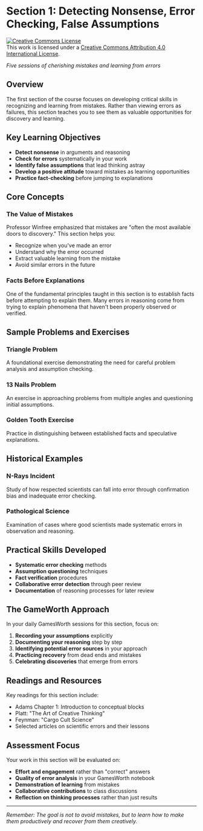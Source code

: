 # Section 1: Detecting Nonsense, Error Checking, False Assumptions

<a rel="license" href="http://creativecommons.org/licenses/by/4.0/"><img alt="Creative Commons License" style="border-width:0" src="https://i.creativecommons.org/l/by/4.0/88x31.png" /></a><br />This work is licensed under a <a rel="license" href="http://creativecommons.org/licenses/by/4.0/">Creative Commons Attribution 4.0 International License</a>.

*Five sessions of cherishing mistakes and learning from errors*

## Overview

The first section of the course focuses on developing critical skills in recognizing and learning from mistakes. Rather than viewing errors as failures, this section teaches you to see them as valuable opportunities for discovery and learning.

## Key Learning Objectives

- **Detect nonsense** in arguments and reasoning
- **Check for errors** systematically in your work
- **Identify false assumptions** that lead thinking astray
- **Develop a positive attitude** toward mistakes as learning opportunities
- **Practice fact-checking** before jumping to explanations

## Core Concepts

### The Value of Mistakes

Professor Winfree emphasized that mistakes are "often the most available doors to discovery." This section helps you:

- Recognize when you've made an error
- Understand why the error occurred
- Extract valuable learning from the mistake
- Avoid similar errors in the future

### Facts Before Explanations

One of the fundamental principles taught in this section is to establish facts before attempting to explain them. Many errors in reasoning come from trying to explain phenomena that haven't been properly observed or verified.

## Sample Problems and Exercises

### Triangle Problem
A foundational exercise demonstrating the need for careful problem analysis and assumption checking.

### 13 Nails Problem
An exercise in approaching problems from multiple angles and questioning initial assumptions.

### Golden Tooth Exercise
Practice in distinguishing between established facts and speculative explanations.

## Historical Examples

### N-Rays Incident
Study of how respected scientists can fall into error through confirmation bias and inadequate error checking.

### Pathological Science
Examination of cases where good scientists made systematic errors in observation and reasoning.

## Practical Skills Developed

- **Systematic error checking** methods
- **Assumption questioning** techniques
- **Fact verification** procedures
- **Collaborative error detection** through peer review
- **Documentation** of reasoning processes for later review

## The GameWorth Approach

In your daily GamesWorth sessions for this section, focus on:

1. **Recording your assumptions** explicitly
2. **Documenting your reasoning** step by step
3. **Identifying potential error sources** in your approach
4. **Practicing recovery** from dead ends and mistakes
5. **Celebrating discoveries** that emerge from errors

## Readings and Resources

Key readings for this section include:

- Adams Chapter 1: Introduction to conceptual blocks
- Platt: "The Art of Creative Thinking"
- Feynman: "Cargo Cult Science"
- Selected articles on scientific errors and their lessons

## Assessment Focus

Your work in this section will be evaluated on:

- **Effort and engagement** rather than "correct" answers
- **Quality of error analysis** in your GamesWorth notebook
- **Demonstration of learning** from mistakes
- **Collaborative contributions** to class discussions
- **Reflection on thinking processes** rather than just results

---

*Remember: The goal is not to avoid mistakes, but to learn how to make them productively and recover from them creatively.*